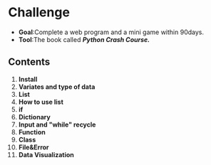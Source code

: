 # Challenge
- **Goal**:Complete a web program and a mini game within 90days.
- **Tool**:The book called ***Python Crash Course.***
## Contents
1.  **Install**
2.  **Variates and type of data**
3.  **List**
4.  **How to use list**
5.  **if**
6.  **Dictionary**
7.  **Input and "while" recycle**
8.  **Function**
9.  **Class**
10. **File&Error**
15. **Data Visualization**
